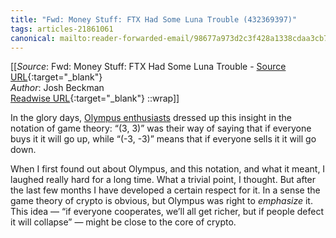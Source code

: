 ```yaml
---
title: "Fwd: Money Stuff: FTX Had Some Luna Trouble (432369397)"
tags: articles-21861061
canonical: mailto:reader-forwarded-email/98677a973d2c3f428a1338cdaa3cb7ec
---
```


[[_Source_: Fwd: Money Stuff: FTX Had Some Luna Trouble - [Source URL](mailto:reader-forwarded-email/98677a973d2c3f428a1338cdaa3cb7ec){:target="_blank"}<br>
_Author_: Josh Beckman<br>
[Readwise URL](https://readwise.io/open/432369397){:target="_blank"}
::wrap]]

In the glory days, [Olympus enthusiasts](https://link.mail.bloombergbusiness.com/click/29960075.389300/aHR0cHM6Ly9hbGV4YW5kZXItcm96bm93c2tpLm1lZGl1bS5jb20vdGhlLW9obWl6YXRpb24tb2YtZGVmaS0zLTMtOWU0MTA1MDllMGFj/630657ea9ad01a9b280f27cbB27e5c5bd) dressed up this insight in the notation of game theory: “(3, 3)” was their way of saying that if everyone buys it it will go up, while “(-3, -3)” means that if everyone sells it it will go down.

When I first found out about Olympus, and this notation, and what it meant, I laughed really hard for a long time. What a trivial point, I thought. But after the last few months I have developed a certain respect for it. In a sense the game theory of crypto is obvious, but Olympus was right to *emphasize* it. This idea — “if everyone cooperates, we’ll all get richer, but if people defect it will collapse” — might be close to the core of crypto.

